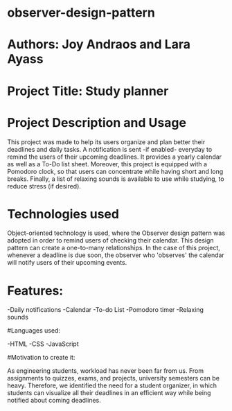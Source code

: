 # observer-design-pattern
# Authors: Joy Andraos and Lara Ayass

# Project Title: Study planner

# Project Description and Usage

This project was made to help its users organize and plan better their deadlines and daily tasks. A notification is sent -if enabled- everyday to remind the users of their upcoming deadlines. It provides a yearly calendar as well as a To-Do list sheet. Moreover, this project is equipped with a Pomodoro clock, so that users can concentrate while having short and long breaks. Finally, a list of relaxing sounds is available to use while studying, to reduce stress (if desired).

# Technologies used

Object-oriented technology is used, where the Observer design pattern was adopted in order to remind users of checking their calendar. This design pattern can create a one-to-many relationships. In the case of this project, whenever a deadline is due soon, the observer who 'observes' the calendar will notify users of their upcoming events.

# Features:

-Daily notifications
-Calendar
-To-do List
-Pomodoro timer
-Relaxing sounds

#Languages used:

-HTML
-CSS
-JavaScript

#Motivation to create it:

As engineering students, workload has never been far from us. From assignments to quizzes, exams, and projects, university semesters can be heavy. Therefore, we identified the need for a student organizer, in which students can visualize all their deadlines in an efficient way while being notified about coming deadlines.

